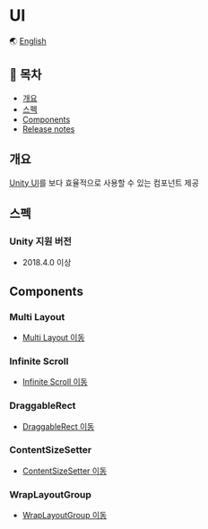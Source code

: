# UI

🌏 [English](README.en.md)

## 🚩 목차

* [개요](#개요)
* [스펙](#스펙)
* [Components](#components)
* [Release notes](./ReleaseNotes.md)


## 개요

[Unity UI](https://docs.unity3d.com/Manual/com.unity.ugui.html)를 보다 효율적으로 사용할 수 있는 컴포넌트 제공

## 스펙

### Unity 지원 버전

* 2018.4.0 이상

## Components

### Multi Layout

* [Multi Layout 이동](MultiLayout/README.md)

### Infinite Scroll

* [Infinite Scroll 이동](InfiniteScroll/README.md)

### DraggableRect

* [DraggableRect 이동](DraggableRect/README.md)

### ContentSizeSetter

* [ContentSizeSetter 이동](ContentSizeSetter/README.md)

### WrapLayoutGroup

* [WrapLayoutGroup 이동](WrapLayoutGroup/README.md)
